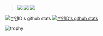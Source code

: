 <div>
<blockquote>
  <img src="https://img.shields.io/badge/.NET-512BD4?style=lamula&logo=dotnet&logoColor=white">
  <img src="https://img.shields.io/badge/HTML5-E34F26?style=lamula&logo=html5&logoColor=white">
  <img src="https://img.shields.io/badge/Javascript-ffb13b?style=lamula&logo=javascript&logoColor=white">
  </blockquote>
</div>  


![본인ID's github stats](https://github-readme-stats.vercel.app/api?username=gkehgl1&show_icons=true)
[![본인ID's github stats](https://github-readme-stats.vercel.app/api/top-langs/?username=gkehgl1&show_icons=true&hide_border=true&title_color=004386&icon_color=004386&layout=compact)](https://github.com/gkehgl1)

![trophy](https://github-profile-trophy.vercel.app/?username=gkehgl1)
